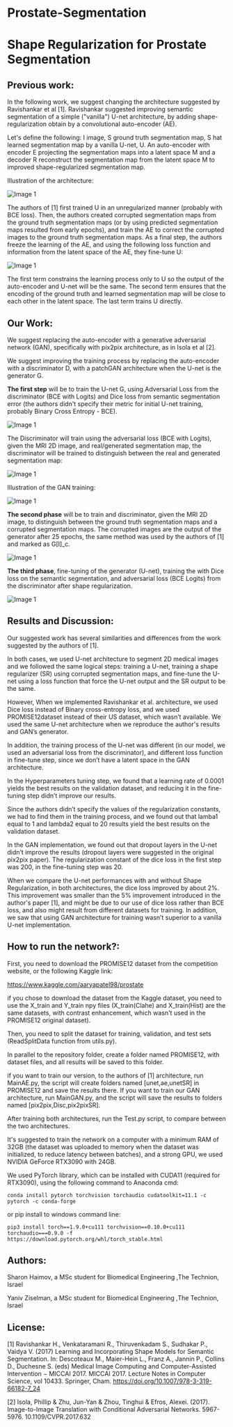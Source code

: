 # Prostate-Segmentation
# Shape Regularization for Prostate Segmentation
## Previous work:  

In the following work, we suggest changing the architecture suggested by Ravishankar et al [1]. Ravishankar suggested improving semantic segmentation of a simple ("vanilla") U-net architecture, by adding shape-regularization obtain by a convolutional auto-encoder (AE). 

Let's define the following:  I image,  S  ground truth segmentation map, S hat learned segmentation map by a vanilla U-net, U. An auto-encoder with encoder E projecting the segmentation maps into a latent space M and a decoder R reconstruct the segmentation map from the latent space M to improved shape-regularized segmentation map.

Illustration of the architecture: 

 ![Image 1](https://github.com/shaimove/Prostate-Segmentation/blob/main/Results/explanation1.png)

The authors of [1] first trained U in an unregularized manner (probably with BCE loss). Then, the authors created corrupted segmentation maps from the ground truth segmentation maps (or by using predicted segmentation maps resulted from early epochs), and train the AE to correct the corrupted images to the ground truth segmentation maps. As a final step, the authors freeze the learning of the AE, and using the following loss function and information from the latent space of the AE, they fine-tune U:

 ![Image 1](https://github.com/shaimove/Prostate-Segmentation/blob/main/Results/loss%20AE.png)

The first term constrains the learning process only to U so the output of the auto-encoder and U-net will be the same. The second term ensures that the encoding of the ground truth and learned segmentation map will be close to each other in the latent space. The last term trains U directly.

## Our Work:  
We suggest replacing the auto-encoder with a generative adversarial network (GAN), specifically with pix2pix architecture, as in Isola et al [2]. 

We suggest improving the training process by replacing the auto-encoder with a discriminator D, with a patchGAN architecture when the U-net is the generator G. 

**The first step** will be to train the U-net G, using Adversarial Loss  from the discriminator (BCE with Logits) and Dice loss from semantic segmentation error (the authors didn't specify their metric for initial U-net training, probably Binary Cross Entropy - BCE). 

 ![Image 1](https://github.com/shaimove/Prostate-Segmentation/blob/main/Results/loss%20pix2pix%20g.png)

The Discriminator will train using the adversarial loss (BCE with Logits), given the MRI 2D image, and real/generated segmentation map, the discriminator will be trained to distinguish between the real and generated segmentation map:

 ![Image 1](https://github.com/shaimove/Prostate-Segmentation/blob/main/Results/loss%20pix2pix%20d.png)

Illustration of the GAN training:

 ![Image 1](https://github.com/shaimove/Prostate-Segmentation/blob/main/Results/explanation2.png)

**The second phase** will be to train and discriminator, given the MRI 2D image, to distinguish between the ground truth segmentation maps and a corrupted segmentation maps. The corrupted images are the output of the generator after 25 epochs, the same method was used by the authors of [1] and marked as G[I]_c.

 ![Image 1](https://github.com/shaimove/Prostate-Segmentation/blob/main/Results/loss%20disc.png)

**The third phase**, fine-tuning of the generator (U-net), training the with Dice loss on the semantic segmentation, and adversarial loss (BCE Logits) from the discriminator after shape regularization.  

 ![Image 1](https://github.com/shaimove/Prostate-Segmentation/blob/main/Results/loss%20fine%20tune.png)

## Results and Discussion:  

Our suggested work has several similarities and differences from the work suggested by the authors of [1]. 

In both cases, we used U-net architecture to segment 2D medical images and we followed the same logical steps: training a U-net, training a shape regularizer (SR) using corrupted segmentation maps, and fine-tune the U-net using a loss function that force the U-net output and the SR output to be the same. 

However, When we implemented Ravishankar et al. architecture, we used Dice loss instead of Binary cross-entropy loss, and we used PROMISE12dataset instead of their US dataset, which wasn’t available. We used the same U-net architecture when we reproduce the author's results and GAN’s generator. 

In addition, the training process of the U-net was different (in our model, we used an adversarial loss from the discriminator), and different loss function in fine-tune step, since we don’t have a latent space in the GAN architecture.

In the Hyperparameters tuning step, we found that a learning rate of 0.0001 yields the best results on the validation dataset, and reducing it in the fine-tuning step didn’t improve our results. 

Since the authors didn’t specify the values of the regularization constants, we had to find them in the training process, and we found out that lamba1 equal to 1 and lambda2 equal to 20 results yield the best results on the validation dataset.

In the GAN implementation, we found out that dropout layers in the U-net didn’t improve the results (dropout layers were suggested in the original pix2pix paper). The regularization constant of the dice loss in the first step was 200, in the fine-tuning step was 20. 

When we compare the U-net performances with and without Shape Regularization, in both architectures, the dice loss improved by about 2%. This improvement was smaller than the 5% improvement introduced in the author's paper [1], and might be due to our use of dice loss rather than BCE loss, and also might result from different datasets for training. In addition, we saw that using GAN architecture for training wasn’t superior to a vanilla U-net implementation. 



## How to run the network?:  

First, you need to download the PROMISE12 dataset from the competition website, or the following Kaggle link:

https://www.kaggle.com/aaryapatel98/prostate

if you chose to download the dataset from the Kaggle dataset, you need to use the X_train and Y_train npy files (X_train(Clahe) and X_train(Hist) are the same datasets, with contrast enhancement, which wasn't used in the PROMISE12 original dataset).

Then, you need to split the dataset for training, validation, and test sets (ReadSplitData function from utils.py). 

In parallel to the repository folder, create a folder named PROMISE12, with dataset files, and all results will be saved to this folder. 

if you want to train our version, to the authors of [1] architecture, run MainAE.py, the script will create folders named [unet,ae,unetSR] in PROMISE12 and save the results there. If you want to train our GAN architecture, run MainGAN.py, and the script will save the results to folders named [pix2pix,Disc,pix2pixSR]. 

After training both architectures, run the Test.py script, to compare between the two architectures.

It's suggested to train the network on a computer with a minimum RAM of 32GB (the dataset was uploaded to memory when the dataset was initialized, to reduce latency between batches), and a strong GPU, we used NVIDIA GeForce RTX3090 with 24GB. 

We used PyTorch library, which can be installed with CUDA11 (required for RTX3090), using the following command to Anaconda cmd:

```
conda install pytorch torchvision torchaudio cudatoolkit=11.1 -c pytorch -c conda-forge
```

or pip install to windows command line:

```
pip3 install torch==1.9.0+cu111 torchvision==0.10.0+cu111 torchaudio===0.9.0 -f https://download.pytorch.org/whl/torch_stable.html
```

## Authors:  

Sharon Haimov, a MSc student for Biomedical Engineering ,The Technion, Israel

Yaniv Ziselman, a MSc student for Biomedical Engineering ,The Technion, Israel

## License:  

[1] Ravishankar H., Venkataramani R., Thiruvenkadam S., Sudhakar P., Vaidya V. (2017) Learning and Incorporating Shape Models for Semantic Segmentation. In: Descoteaux M., Maier-Hein L., Franz A., Jannin P., Collins D., Duchesne S. (eds) Medical Image Computing and Computer-Assisted Intervention − MICCAI 2017. MICCAI 2017. Lecture Notes in Computer Science, vol 10433. Springer, Cham. https://doi.org/10.1007/978-3-319-66182-7_24

[2] Isola, Phillip & Zhu, Jun-Yan & Zhou, Tinghui & Efros, Alexei. (2017). Image-to-Image Translation with Conditional Adversarial Networks. 5967-5976. 10.1109/CVPR.2017.632


